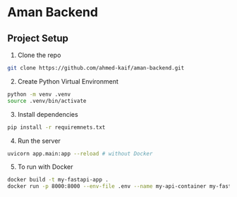 # Aman Backend

## Project Setup 
1. Clone the repo
```bash
git clone https://github.com/ahmed-kaif/aman-backend.git
```

2. Create Python Virtual Environment
```bash
python -m venv .venv
source .venv/bin/activate
```

3. Install dependencies
```bash
pip install -r requiremnets.txt
```

4. Run the server
```bash 
uvicorn app.main:app --reload # without Docker 
```

5. To run with Docker 
```bash 
docker build -t my-fastapi-app .
docker run -p 8000:8000 --env-file .env --name my-api-container my-fastapi-app
```
```

